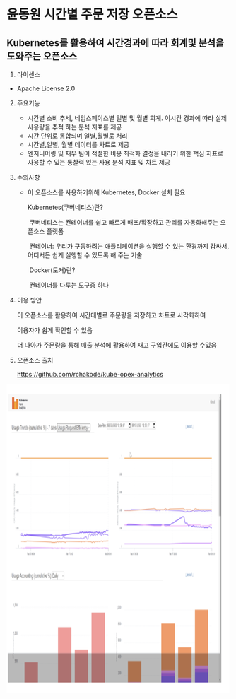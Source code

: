 # 윤동원 시간별 주문 저장 오픈소스



## Kubernetes를 활용하여 시간경과에 따라 회계및 분석을 도와주는 오픈소스



1. 라이센스
   
- Apache License 2.0
  
2. 주요기능
   + 시간별 소비 추세, 네임스페이스별 일별 및 월별 회계. 이시간 경과에 따라 실제 사용량을 추적 하는 분석 지표를 제공
   + 시간 단위로 통합되며 일별,월별로 처리
   + 시간별,일별, 월별 데이터를 차트로 제공
   +  엔지니어링 및 재무 팀이 적절한 비용 최적화 결정을 내리기 위한 핵심 지표로 사용할 수 있는 통찰력 있는 사용 분석 지표 및 차트 제공
   
3. 주의사항
   
   - 이 오픈소스를 사용하기위해 Kubernetes, Docker 설치 필요
  
     Kubernetes(쿠버네티스)란?
   
     ​	쿠버네티스는 컨테이너를 쉽고 빠르게 배포/확장하고 관리를 자동화해주는 오픈소스 플랫폼
   
     ​	컨테이너: 우리가 구동하려는 애플리케이션을 실행할 수 있는 환경까지 감싸서, 어디서든 쉽게 실행할 수 있도록 해 주는 기술
   
     ​	Docker(도커)란?
   
     ​	컨테이너를 다루는 도구중 하나

4. 이용 방안

   이 오픈소스를 활용하여 시간대별로 주문량을 저장하고 차트로 시각화하여

   이용자가 쉽게 확인할 수 있음

   더 나아가 주문량을 통해 매출 분석에 활용하여 재고 구입간에도 이용할 수있음
   
5. 오픈소스 출처

   https://github.com/rchakode/kube-opex-analytics
   
 <img src="https://github.com/hs-1971188-yundongwon/project/blob/main/image.png" width="1000" height="700">
   
   
